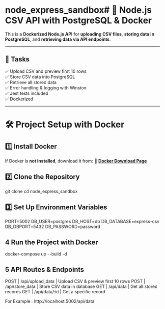 # node_express_sandbox# 🐳 Node.js CSV API with PostgreSQL & Docker

This is a **Dockerized Node.js API** for **uploading CSV files**, **storing data in PostgreSQL**, and **retrieving data via API endpoints**. 



---

## 🚀 Tasks
✅ Upload CSV and preview first 10 rows  
✅ Store CSV data into PostgreSQL  
✅ Retrieve all stored data  
✅ Error handling & logging with Winston  
✅ Jest tests included  
✅ Dockerized   

---

# 🛠 **Project Setup with Docker**

## 1️⃣ **Install Docker**
If Docker is **not installed**, download it from:
🔗 [**Docker Download Page**](https://www.docker.com/get-started/)

## 2️⃣ Clone the Repository

git clone [<node-js-project>](https://github.com/Tunthiha/node_express_sandbox.git)
cd node_express_sandbox

## 3️⃣ Set Up Environment Variables


PORT=5002
DB_USER=postgres
DB_HOST=db
DB_DATABASE=express-csv
DB_DBPORT=5432
DB_PASSWORD=password

## 4 Run the Project with Docker

docker-compose up --build -d


## 5 API Routes & Endpoints

POST | /api/upload_data | Upload CSV & preview first 10 rows
POST | /api/store_data  | Store CSV data in database
GET  | /api/data        | Get all stored records
GET  | /api/data/:id    | Get a specific record

For Example : http://localhost:5002/api/data



